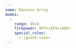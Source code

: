 ```yaml
---
name: Raucous Array
modes:
  -
    range: 45cm
    firepower: AP3+/AT4+/AA5+
    special_rules:
      - ignore-cover
---
```

